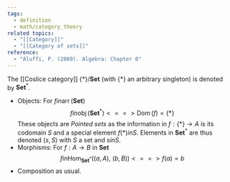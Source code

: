 ```yaml
---
tags:
  - definition
  - math/category_theory
related topics:
  - "[[Category]]"
  - "[[Category of sets]]"
reference:
  - "Aluffi, P. (2009). Algebra: Chapter 0"
---
```

The [[Coslice category]] $\{*\}/\mathbf{Set}$ (with $\{*\}$ an arbitrary singleton) is denoted by $\mathbf{Set}^*$.
- Objects:
	For $f in\operatorname{arr}(\mathbf{Set})$$$
		f  in \operatorname{obj}(\mathbf{Set}^*)  <==> \operatorname{Dom}(f) = \{*\}
	$$These objects are _Pointed sets_ as the information in $f:\{*\}\to A$ is its codomain $S$ and a special element $f(*) in S$. Elements in $\mathbf{Set}^*$ are thus denoted $(s, S)$ with $S$ a set and $s in S$.
- Morphisms: 
	For $f: A\to B$ in $\mathbf{Set}$$$
	f  in \operatorname{Hom}_{\mathbf{Set}^*}((a, A),\ (b, B))  <==> f(a) = b
	$$
- Composition as usual.